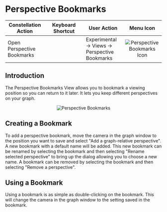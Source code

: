 # Perspective Bookmarks

<table class="table table-striped">
<colgroup>
<col style="width: 25%" />
<col style="width: 25%" />
<col style="width: 25%" />
<col style="width: 25%" />
</colgroup>
<thead>
<tr class="header">
<th>Constellation Action</th>
<th>Keyboard Shortcut</th>
<th>User Action</th>
<th style="text-align: center;">Menu Icon</th>
</tr>
</thead>
<tbody>
<tr class="odd">
<td>Open Perspective Bookmarks</td>
<td></td>
<td>Experimental -&gt; Views -&gt; Perspective Bookmarks</td>
<td style="text-align: center;"><img src="../ext/docs/CoreGraphUtilities/src/au/gov/asd/tac/constellation/graph/utilities/resources/perspective-bookmarks.png" alt="Perspective Bookmarks Icon" /></td>
</tr>
</tbody>
</table>

## Introduction

The Perspective Bookmarks View allows you to bookmark a viewing position
so you can return to it later. It lets you keep different perspectives
on your graph.

<div style="text-align: center">

<img src="../ext/docs/CoreGraphUtilities/src/au/gov/asd/tac/constellation/graph/utilities/resources/PerspectiveBookmarks.png" alt="Perspective
Bookmarks" />

</div>

## Creating a Bookmark

To add a perspective bookmark, move the camera in the graph window to
the position you want to save and select "Add a graph-relative
perspective". A new bookmark with a default name will be added. This new
bookmark can be renamed by selecting the bookmark and then selecting
"Rename selected perspective" to bring up the dialog allowing you to
choose a new name. A bookmark can be removed by selecting the bookmark
and then selecting "Remove a perspective".

## Using a Bookmark

Using a bookmark is as simple as double-clicking on the bookmark. This
will change the camera in the graph window to the setting saved in the
bookmark.
